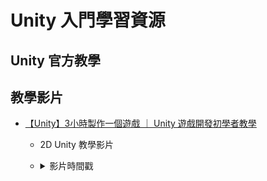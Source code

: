 # Unity 入門學習資源

## Unity 官方教學

## 教學影片

- [【Unity】3小時製作一個遊戲 ｜ Unity 遊戲開發初學者教學](https://youtu.be/nPW6tKeapsM?si=teXNScP90MOmPd6c)
  - 2D Unity 教學影片
  - <details>
      <summary>影片時間戳</summary>

      ⭐️ 目錄 ⭐️
      - ⌨️ ([0:00:00](https://www.youtube.com/watch?v=nPW6tKeapsM&t=0s))​  介紹 (Unity 遊戲引擎)
      - ⌨️ ([0:02:11](https://www.youtube.com/watch?v=nPW6tKeapsM&t=131s))​  環境建置 (下載Unityhub、VS Code)
      - ⌨️ ([0:07:52](https://www.youtube.com/watch?v=nPW6tKeapsM&t=472s))​  Unity 操作介面介紹 
      - ⌨️ ([0:24:08](https://www.youtube.com/watch?v=nPW6tKeapsM&t=1448s)​)  移動遊戲物件 (加入Script、SerializeField、Time.deltaTime)
      - ⌨️ ([0:42:31​](https://www.youtube.com/watch?v=nPW6tKeapsM&t=2551s))  取得輸入、控制遊戲物件
      - ⌨️ ([0:46:36​](https://www.youtube.com/watch?v=nPW6tKeapsM&t=2796s))  剛體、碰撞判斷 (Rigidbody、Collider)
      - ⌨️ ([0:52:56](https://www.youtube.com/watch?v=nPW6tKeapsM&t=3176s)​)  程式碰撞判斷 (OnCollisionEnter、OnTriggerEnter、Tag)
      - ⌨️ ([1:02:15](https://www.youtube.com/watch?v=nPW6tKeapsM&t=3735s)​)  匯入圖片
      - ⌨️ ([1:10:53](https://www.youtube.com/watch?v=nPW6tKeapsM&t=4253s)​)  複製階梯 (Prefab)
      - ⌨️ ([1:17:21​](https://www.youtube.com/watch?v=nPW6tKeapsM&t=4641s))  生成、移動階梯 (GetComponent、Destroy、Instantiate)
      - ⌨️ ([1:31:52](https://www.youtube.com/watch?v=nPW6tKeapsM&t=5512s)​)  天花板刺到、碰撞方向判斷 (Collision direction、Enable component)
      - ⌨️ ([1:47:12](https://www.youtube.com/watch?v=nPW6tKeapsM&t=6432s)​)  新增血量 (UI)
      - ⌨️ ([2:03:59](https://www.youtube.com/watch?v=nPW6tKeapsM&t=7439s)​)  新增分數 (UI)
      - ⌨️ ([2:10:23](https://www.youtube.com/watch?v=nPW6tKeapsM&t=7823s)​)  新增動畫 (Animation 、Animator、Animator Controller)
      - ⌨️ ([2:32:59​](https://www.youtube.com/watch?v=nPW6tKeapsM&t=9179s))  新增音效 (Audio Source)
      - ⌨️ ([2:40:11​](https://www.youtube.com/watch?v=nPW6tKeapsM&t=9611s))  遊戲結束畫面 (UI、Time.timeScale)
      - ⌨️ ([2:50:26](https://www.youtube.com/watch?v=nPW6tKeapsM&t=10226s))  匯出遊戲
    </details>

